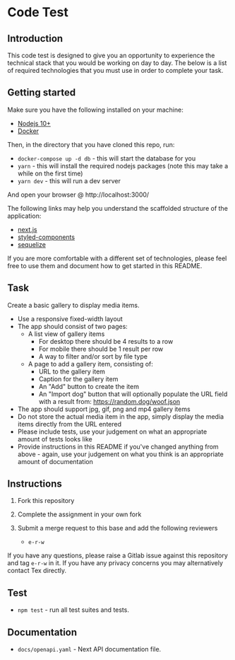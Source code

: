 # Code Test

## Introduction

This code test is designed to give you an opportunity to experience the technical stack that you would be working on day to day. The below is a list of required technologies that you must use in order to complete your task.

## Getting started

Make sure you have the following installed on your machine:

- [Nodejs 10+](https://nodejs.org/en/download/)
- [Docker](https://www.docker.com/products/docker-desktop)

Then, in the directory that you have cloned this repo, run:

- `docker-compose up -d db` - this will start the database for you
- `yarn` - this will install the required nodejs packages (note this may take a while on the first time)
- `yarn dev` - this will run a dev server

And open your browser @ http://localhost:3000/

The following links may help you understand the scaffolded structure of the application:

- [next.js](https://nextjs.org/)
- [styled-components](https://www.styled-components.com/)
- [sequelize](https://sequelize.org/v5/manual/getting-started.html)

If you are more comfortable with a different set of technologies, please feel free to use them and document how to get started in this README.

## Task

Create a basic gallery to display media items.

- Use a responsive fixed-width layout
- The app should consist of two pages:
  - A list view of gallery items
    - For desktop there should be 4 results to a row
    - For mobile there should be 1 result per row
    - A way to filter and/or sort by file type
  - A page to add a gallery item, consisting of:
    - URL to the gallery item
    - Caption for the gallery item
    - An "Add" button to create the item
    - An "Import dog" button that will optionally populate the URL field with a result from:
      https://random.dog/woof.json
- The app should support jpg, gif, png and mp4 gallery items
- Do not store the actual media item in the app, simply display the media items directly from the URL entered
- Please include tests, use your judgement on what an appropriate amount of tests looks like
- Provide instructions in this README if you've changed anything from above - again, use your judgement on what you think is an appropriate amount of documentation

## Instructions

1. Fork this repository
2. Complete the assignment in your own fork
3. Submit a merge request to this base and add the following reviewers

   - `e-r-w`

If you have any questions, please raise a Gitlab issue against this repository and tag `e-r-w` in it. If you have any privacy concerns you may alternatively contact Tex directly.

## Test

- `npm test` - run all test suites and tests.

## Documentation

- `docs/openapi.yaml` - Next API documentation file. 
